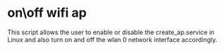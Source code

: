 # on\off wifi ap

This script allows the user to enable or disable the create_ap.service in Linux and also turn on and off the wlan 0 network interface accordingly.
